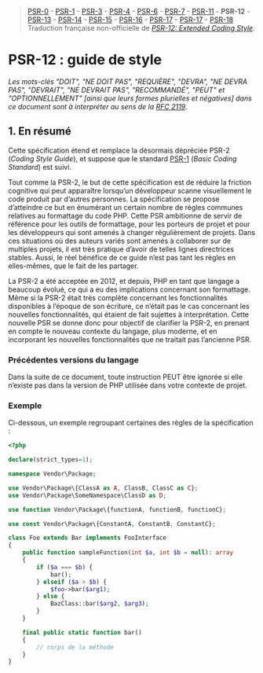 > [PSR-0](./PSR-0.md) - [PSR-1](./PSR-1.md) - [PSR-3](./PSR-3.md) - [PSR-4](./PSR-4.md) - [PSR-6](./PSR-6.md) - [PSR-7](./PSR-7.md) - [PSR-11](./PSR-11.md) - **PSR-12** - [PSR-13](./PSR-13.md) - [PSR-14](./PSR-14.md) - [PSR-15](./PSR-15.md) - [PSR-16](./PSR-16.md) - [PSR-17](./PSR-0.md) - [PSR-17](./PSR-0.md) - [PSR-18](./PSR-18.md)
> Traduction française non-officielle de [_PSR-12: Extended Coding Style_](https://www.php-fig.org/psr/psr-12/).

# PSR-12 : guide de style

_Les mots-clés "DOIT", "NE DOIT PAS", "REQUIÈRE", "DEVRA", "NE DEVRA PAS", "DEVRAIT", "NE DEVRAIT PAS", "RECOMMANDÉ", "PEUT" et "OPTIONNELLEMENT" [ainsi que leurs formes plurielles et négatives] dans ce document sont à interpréter au sens de la [RFC 2119](http://www.ietf.org/rfc/rfc2119.txt)._

## 1. En résumé

Cette spécification étend et remplace la désormais dépréciée PSR-2 (_Coding Style Guide_), et suppose que le standard [PSR-1](./PSR-1.md) (_Basic Coding Standard_) est suivi.

Tout comme la PSR-2, le but de cette spécification est de réduire la friction cognitive qui peut apparaître lorsqu’un développeur scanne visuellement le code produit par d’autres personnes. La spécification se propose d’atteindre ce but en énumérant un certain nombre de règles communes relatives au formattage du code PHP. Cette PSR ambitionne de servir de référence pour les outils de formattage, pour les porteurs de projet et pour les développeurs qui sont amenés à changer régulièrement de projets. Dans ces situations où des auteurs variés sont amenés à collaborer sur de multiples projets, il est très pratique d’avoir de telles lignes directrices stables. Aussi, le réel bénéfice de ce guide n’est pas tant les règles en elles-mêmes, que le fait de les partager.

La PSR-2 a été acceptée en 2012, et depuis, PHP en tant que langage a beaucoup évolué, ce qui a eu des implications concernant son formattage. Même si la PSR-2 était très complète concernant les fonctionnalités disponibles à l’époque de son écriture, ce n’était pas le cas concernant les nouvelles fonctionnalités, qui étaient de fait sujettes à interprétation. Cette nouvelle PSR se donne donc pour objectif de clarifier la PSR-2, en prenant en compte le nouveau contexte du langage, plus moderne, et en incorporant les nouvelles fonctionnalités que ne traitait pas l’ancienne PSR.

### Précédentes versions du langage

Dans la suite de ce document, toute instruction PEUT être ignorée si elle n’existe pas dans la version de PHP utilisée dans votre contexte de projet.

### Exemple

Ci-dessous, un exemple regroupant certaines des règles de la spécification :

``` php
<?php

declare(strict_types=1);

namespace Vendor\Package;

use Vendor\Package\{ClassA as A, ClassB, ClassC as C};
use Vendor\Package\SomeNamespace\ClassD as D;

use function Vendor\Package\{functionA, functionB, functionC};

use const Vendor\Package\{ConstantA, ConstantB, ConstantC};

class Foo extends Bar implements FooInterface
{
    public function sampleFunction(int $a, int $b = null): array
    {
        if ($a === $b) {
            bar();
        } elseif ($a > $b) {
            $foo->bar($arg1);
        } else {
            BazClass::bar($arg2, $arg3);
        }
    }

    final public static function bar()
    {
        // corps de la méthode
    }
}
```

